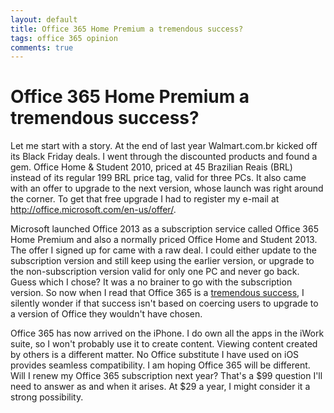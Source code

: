 ```yaml
---
layout: default
title: Office 365 Home Premium a tremendous success?
tags: office 365 opinion
comments: true
---
```

# Office 365 Home Premium a tremendous success?

Let me start with a story. At the end of last year Walmart.com.br kicked off its Black Friday deals. I went through the discounted products and found a gem. Office Home & Student 2010, priced at 45 Brazilian Reais (BRL) instead of its regular 199 BRL price tag, valid for three PCs. It also came with an offer to upgrade to the next version, whose launch was right around the corner. To get that free upgrade I had to register my e-mail at http://office.microsoft.com/en-us/offer/.

Microsoft launched Office 2013 as a subscription service called Office 365 Home Premium and also a normally priced Office Home and Student 2013\. The offer I signed up for came with a raw deal. I could either update to the subscription version and still keep using the earlier version, or upgrade to the non-subscription version valid for only one PC and never go back. Guess which I chose? It was a no brainer to go with the subscription version. So now when I read that Office 365 is a [tremendous success](http://www.forbes.com/sites/tonybradley/2013/05/29/office-365-defies-critics-to-reach-one-million-users-in-100-days/), I silently wonder if that success isn't based on coercing users to upgrade to a version of Office they wouldn't have chosen.

Office 365 has now arrived on the iPhone. I do own all the apps in the iWork suite, so I won't probably use it to create content. Viewing content created by others is a different matter. No Office substitute I have used on iOS provides seamless compatibility. I am hoping Office 365 will be different. Will I renew my Office 365 subscription next year? That's a $99 question I'll need to answer as and when it arises. At $29 a year, I might consider it a strong possibility.
